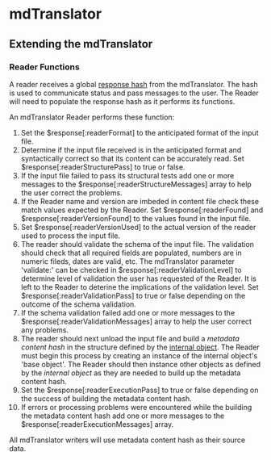 # mdTranslator

## Extending the mdTranslator

### Reader Functions

A reader receives a global [response hash](../mdtranslator/responseHash.md) from the mdTranslator.  The hash is used to communicate status and pass messages to the user.  The Reader will need to populate the response hash as it performs its functions.

An mdTranslator Reader performs these function: 
1. Set the $response[:readerFormat] to the anticipated format of the input file.  
2. Determine if the input file received is in the anticipated format and syntactically correct so that its content can be accurately read. Set $response[:readerStructurePass] to true or false.
3. If the input file failed to pass its structural tests add one or more messages to the $response[:readerStructureMessages] array to help the user correct the problems.  
4. If the Reader name and version are imbeded in content file check these match values expected by the Reader.  Set $response[:readerFound] and $response[:readerVersionFound] to the values found in the input file. 
5. Set $response[:readerVersionUsed] to the actual version of the reader used to process the input file. 
6. The reader should validate the schema of the input file.  The validation should check that all required fields are populated, numbers are in numeric fileds, dates are valid, etc.  The mdTranslator parameter 'validate:' can be checked in $response[:readerValidationLevel] to determine level of validation the user has requested of the Reader.  It is left to the Reader to deterine the implications of the validation level.  Set $response[:readerValidationPass] to true or false depending on the outcome of the schema validation. 
7. If the schema validation failed add one or more messages to the $response[:readerValidationMessages] array to help the user correct any problems.
8. The reader should next unload the input file and build a *metadata content hash* in the structure defined by the [internal object](../mdtranslator/internalObject.md). The Reader must begin this process by creating an instance of the internal object's 'base object'.  The Reader should then instance other objects as defined by the *internal object* as they are needed to build up the metadata content hash. 
9. Set the $response[:readerExecutionPass] to true or false depending on the success of building the metadata content hash.
10. If errors or processing problems were encountered while the building the metadata content hash add one or more messages to the $response[:readerExecutionMessages] array.

All mdTranslator writers will use metadata content hash as their source data.  
